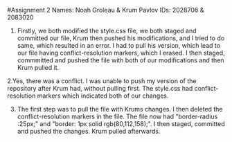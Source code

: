 #Assignment 2
Names: Noah Groleau & Krum Pavlov
IDs: 2028706      &  2083020

1. Firstly, we both modified the style.css file, we both staged and committed
our file, Krum then pushed his modifications, and I tried to do same, 
which resulted in an error. I had to pull his version, which lead to our file
having conflict-resolution markers, which I erased. I then staged, commmitted
and pushed the file with both of our modifications and then Krum pulled it.

2.Yes, there was a conflict. I was unable to push my version of the repository
after Krum had, without pulling first. The style.css had conflict-resolution
markers which indicated both of our changes.

3. The first step was to pull the file with Krums changes. I then deleted
the conflict-resolution markers in the file. The file now had "border-radius
:25px;" and "border: 1px solid rgb(80,112,158);". I then staged, committed 
and pushed the changes. Krum pulled afterwards.
